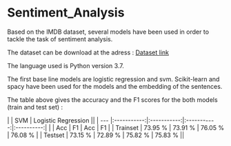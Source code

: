 # Sentiment_Analysis

Based on the IMDB dataset, several models have been used in order to tackle the task of sentiment analysis.

The dataset can be download at the adress : [Dataset link](https://ai.stanford.edu/~amaas/data/sentiment/)

The language used is Python version 3.7.

The first base line models are logistic regression and svm. Scikit-learn and spacy have been used for the models and the embedding of the sentences.

The table above gives the accuracy and the F1 scores for the both models (train and test set) :

|			       |   SVM                     | Logistic Regression      ||
|  ---       |:-----------:|:-----------:|:-----------:|:----------:|
|             |  Acc        | F1          |    Acc      |     F1     |
| Trainset   |  73.95 %    |  73.91 %    |  76.05 %    |  76.08 %   |
| Testset    |  73.15 %    |  72.89 %    |  75.82 %    |  75.83 %   ||


